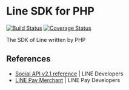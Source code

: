# Line SDK for PHP

[![Build Status][travis-svg]][travis-link]
[![Coverage Status][coveralls-svg]][coveralls-link]

The SDK of Line written by PHP

## References

* [Social API v2.1 reference](https://developers.line.biz/en/reference/social-api/) | LINE Developers
* [LINE Pay Merchant](https://pay.line.me/tw/developers/documentation/download/tech) | LINE Pay Developers

[travis-svg]: https://travis-ci.com/MilesChou/line-sdk-php.svg?branch=master
[travis-link]: https://travis-ci.com/MilesChou/line-sdk-php
[coveralls-svg]: https://coveralls.io/repos/github/MilesChou/line-sdk-php/badge.svg?branch=master
[coveralls-link]: https://coveralls.io/github/MilesChou/line-sdk-php
